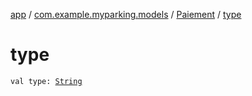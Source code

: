 [app](../../index.md) / [com.example.myparking.models](../index.md) / [Paiement](index.md) / [type](./type.md)

# type

`val type: `[`String`](https://kotlinlang.org/api/latest/jvm/stdlib/kotlin/-string/index.html)
